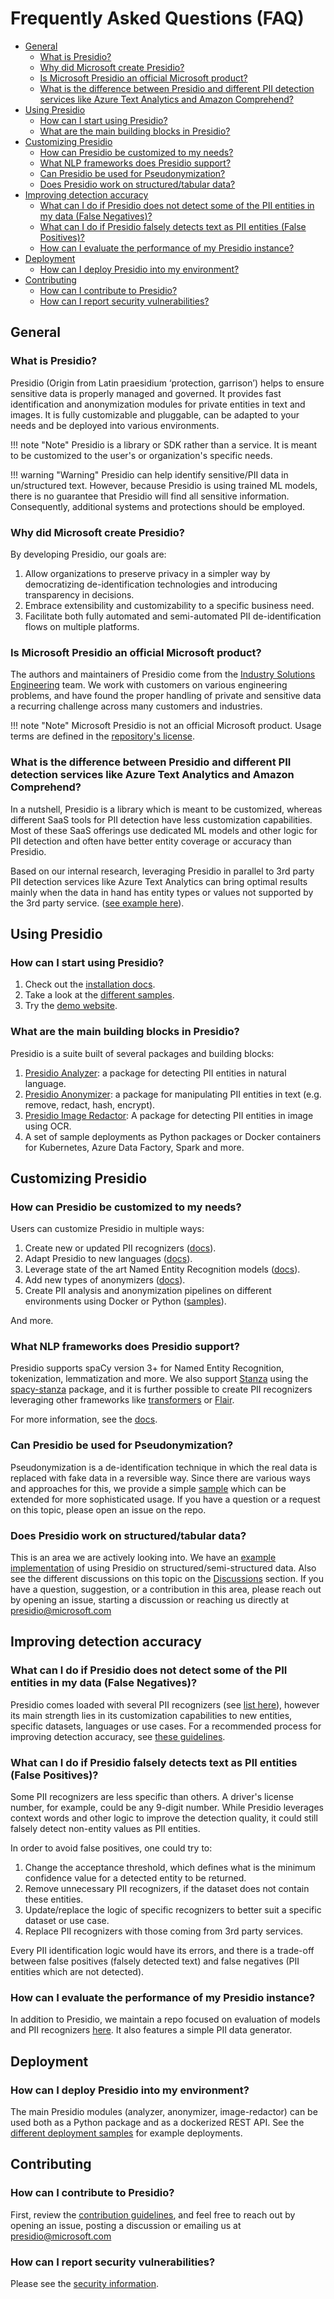 # Frequently Asked Questions (FAQ)

- [General](#general)
  - [What is Presidio?](#what-is-presidio)
  - [Why did Microsoft create Presidio?](#why-did-microsoft-create-presidio)
  - [Is Microsoft Presidio an official Microsoft product?](#is-microsoft-presidio-an-official-microsoft-product)
  - [What is the difference between Presidio and different PII detection services like Azure Text Analytics and Amazon Comprehend?](#what-is-the-difference-between-presidio-and-different-pii-detection-services-like-azure-text-analytics-and-amazon-comprehend)
- [Using Presidio](#using-presidio)
  - [How can I start using Presidio?](#how-can-i-start-using-presidio)
  - [What are the main building blocks in Presidio?](#what-are-the-main-building-blocks-in-presidio)
- [Customizing Presidio](#customizing-presidio)
  - [How can Presidio be customized to my needs?](#how-can-presidio-be-customized-to-my-needs)
  - [What NLP frameworks does Presidio support?](#what-nlp-frameworks-does-presidio-support)
  - [Can Presidio be used for Pseudonymization?](#can-presidio-be-used-for-pseudonymization)
  - [Does Presidio work on structured/tabular data?](#does-presidio-work-on-structuredtabular-data)
- [Improving detection accuracy](#improving-detection-accuracy)
  - [What can I do if Presidio does not detect some of the PII entities in my data (False Negatives)?](#what-can-i-do-if-presidio-does-not-detect-some-of-the-pii-entities-in-my-data-false-negatives)
  - [What can I do if Presidio falsely detects text as PII entities (False Positives)?](#what-can-i-do-if-presidio-falsely-detects-text-as-pii-entities-false-positives)
  - [How can I evaluate the performance of my Presidio instance?](#how-can-i-evaluate-the-performance-of-my-presidio-instance)
- [Deployment](#deployment)
  - [How can I deploy Presidio into my environment?](#how-can-i-deploy-presidio-into-my-environment)
- [Contributing](#contributing)
  - [How can I contribute to Presidio?](#how-can-i-contribute-to-presidio)
  - [How can I report security vulnerabilities?](#how-can-i-report-security-vulnerabilities)

## General

### What is Presidio?

Presidio (Origin from Latin praesidium ‘protection, garrison’) helps to ensure sensitive data is properly managed and governed. It provides fast identification and anonymization modules for private entities in text and images. It is fully customizable and pluggable, can be adapted to your needs and be deployed into various environments.

!!! note "Note"
    Presidio is a library or SDK rather than a service. It is meant to be customized to the user's or organization's specific needs.

!!! warning "Warning"
    Presidio can help identify sensitive/PII data in un/structured text. However, because Presidio is using trained ML models, there is no guarantee that Presidio will find all sensitive information. Consequently, additional systems and protections should be employed.

### Why did Microsoft create Presidio?

By developing Presidio, our goals are:

1. Allow organizations to preserve privacy in a simpler way by democratizing de-identification technologies and introducing transparency in decisions.
2. Embrace extensibility and customizability to a specific business need.
3. Facilitate both fully automated and semi-automated PII de-identification flows on multiple platforms.

### Is Microsoft Presidio an official Microsoft product?

The authors and maintainers of Presidio come from the [Industry Solutions Engineering](https://microsoft.github.io/code-with-engineering-playbook) team. We work with customers on various engineering problems, and have found the proper handling of private and sensitive data a recurring challenge across many customers and industries.

!!! note "Note"
    Microsoft Presidio is not an official Microsoft product. Usage terms are defined in the [repository's license](https://github.com/microsoft/presidio/blob/main/LICENSE).

### What is the difference between Presidio and different PII detection services like Azure Text Analytics and Amazon Comprehend?

In a nutshell, Presidio is a library which is meant to be customized, whereas different SaaS tools for PII detection have less customization capabilities. Most of these SaaS offerings use dedicated ML models and other logic for PII detection and often have better entity coverage or accuracy than Presidio.

Based on our internal research, leveraging Presidio in parallel to 3rd party PII detection services like Azure Text Analytics can bring optimal results mainly when the data in hand has entity types or values not supported by the 3rd party service. ([see example here](https://microsoft.github.io/presidio/samples/python/text_analytics/)).

## Using Presidio

### How can I start using Presidio?

1. Check out the [installation docs](https://microsoft.github.io/presidio/installation/).
2. Take a look at the [different samples](https://microsoft.github.io/presidio/samples/).
3. Try the [demo website](https://aka.ms/presidio-demo).

### What are the main building blocks in Presidio?

Presidio is a suite built of several packages and building blocks:

1. [Presidio Analyzer](https://microsoft.github.io/presidio/analyzer/): a package for detecting PII entities in natural language.
2. [Presidio Anonymizer](https://microsoft.github.io/presidio/anonymizer/): a package for manipulating PII entities in text (e.g. remove, redact, hash, encrypt).
3. [Presidio Image Redactor](https://microsoft.github.io/presidio/image-redactor/): A package for detecting PII entities in image using OCR.
4. A set of sample deployments as Python packages or Docker containers for Kubernetes, Azure Data Factory, Spark and more.

## Customizing Presidio

### How can Presidio be customized to my needs?

Users can customize Presidio in multiple ways:

1. Create new or updated PII recognizers ([docs](https://microsoft.github.io/presidio/analyzer/adding_recognizers/)).
2. Adapt Presidio to new languages ([docs](https://microsoft.github.io/presidio/analyzer/languages/)).
3. Leverage state of the art Named Entity Recognition models ([docs](https://microsoft.github.io/presidio/analyzer/customizing_nlp_models/)).
4. Add new types of anonymizers ([docs](https://microsoft.github.io/presidio/anonymizer/adding_operators/)).
5. Create PII analysis and anonymization pipelines on different environments using Docker or Python ([samples](https://microsoft.github.io/presidio/samples/)).

And more.

### What NLP frameworks does Presidio support?

Presidio supports spaCy version 3+ for Named Entity Recognition, tokenization, lemmatization and more. We also support [Stanza](https://stanfordnlp.github.io/stanza/) using the [spacy-stanza](https://spacy.io/universe/project/spacy-stanza) package, and it is further possible to create PII recognizers leveraging other frameworks like [transformers](https://huggingface.co/transformers/usage.html#named-entity-recognition) or [Flair](https://github.com/flairNLP/flair).

For more information, see the [docs](https://microsoft.github.io/presidio/analyzer/customizing_nlp_models/).

### Can Presidio be used for Pseudonymization?

Pseudonymization is a de-identification technique in which the real data is replaced with fake data in a reversible way. Since there are various ways and approaches for this, we provide a simple [sample](https://github.com/microsoft/presidio/blob/main/docs/samples/python/example_custom_lambda_anonymizer.py) which can be extended for more sophisticated usage. If you have a question or a request on this topic, please open an issue on the repo.

### Does Presidio work on structured/tabular data?

This is an area we are actively looking into. We have an [example implementation](https://microsoft.github.io/presidio/samples/python/batch_processing/) of using Presidio on structured/semi-structured data. Also see the different discussions on this topic on the [Discussions](https://github.com/microsoft/presidio/discussions) section. If you have a question, suggestion, or a contribution in this area, please reach out by opening an issue, starting a discussion or reaching us directly at <presidio@microsoft.com>

## Improving detection accuracy

### What can I do if Presidio does not detect some of the PII entities in my data (False Negatives)?

Presidio comes loaded with several PII recognizers (see [list here](https://microsoft.github.io/presidio/supported_entities/)), however its main strength lies in its customization capabilities to new entities, specific datasets, languages or use cases. For a recommended process for improving detection accuracy, see [these guidelines](https://github.com/microsoft/presidio/discussions/767#discussion-3567223).

### What can I do if Presidio falsely detects text as PII entities (False Positives)?

Some PII recognizers are less specific than others. A driver's license number, for example, could be any 9-digit number. While Presidio leverages context words and other logic to improve the detection quality, it could still falsely detect non-entity values as PII entities.

In order to avoid false positives, one could try to:

1. Change the acceptance threshold, which defines what is the minimum confidence value for a detected entity to be returned.
2. Remove unnecessary PII recognizers, if the dataset does not contain these entities.
3. Update/replace the logic of specific recognizers to better suit a specific dataset or use case.
4. Replace PII recognizers with those coming from 3rd party services.

Every PII identification logic would have its errors, and there is a trade-off between false positives (falsely detected text) and false negatives (PII entities which are not detected).

### How can I evaluate the performance of my Presidio instance?

In addition to Presidio, we maintain a repo focused on evaluation of models and PII recognizers [here](https://github.com/microsoft/presidio-research). It also features a simple PII data generator.

## Deployment

### How can I deploy Presidio into my environment?

The main Presidio modules (analyzer, anonymizer, image-redactor) can be used both as a Python package and as a dockerized REST API. See the [different deployment samples](https://microsoft.github.io/presidio/samples/) for example deployments.

## Contributing

### How can I contribute to Presidio?

First, review the [contribution guidelines](https://github.com/microsoft/presidio/blob/main/CONTRIBUTING.md), and feel free to reach out by opening an issue, posting a discussion or emailing us at <presidio@microsoft.com>

### How can I report security vulnerabilities?

Please see the [security information](https://github.com/microsoft/presidio/blob/main/SECURITY.md).
